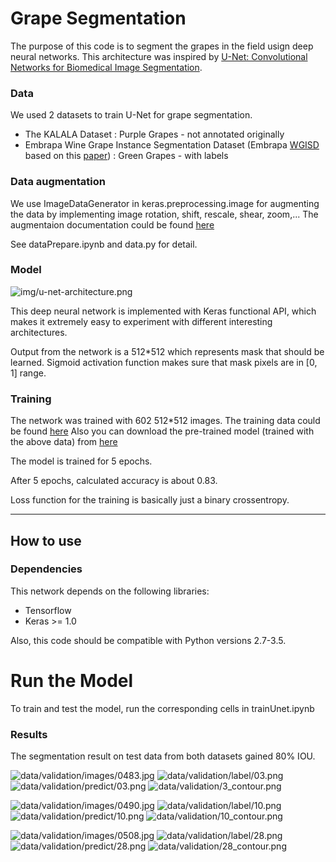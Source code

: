 # Grape Segmentation

The purpose of this code is to segment the grapes in the field usign deep neural networks. This architecture was inspired by [U-Net: Convolutional Networks for Biomedical Image Segmentation](http://lmb.informatik.uni-freiburg.de/people/ronneber/u-net/).


### Data

We used 2 datasets to train U-Net for grape segmentation. 
- The KALALA Dataset  : Purple Grapes - not annotated originally
- Embrapa Wine Grape Instance Segmentation Dataset (Embrapa [WGISD](https://github.com/thsant/wgisd) based on this [paper](https://arxiv.org/abs/1907.11819)) : Green Grapes - with labels 

### Data augmentation

We use ImageDataGenerator in keras.preprocessing.image for augmenting the data by implementing image rotation, shift, rescale, shear, zoom,...
The augmentaion documentation could be found [here](https://keras.io/preprocessing/image/)

See dataPrepare.ipynb and data.py for detail.


### Model

![img/u-net-architecture.png](img/u-net-architecture.png)

This deep neural network is implemented with Keras functional API, which makes it extremely easy to experiment with different interesting architectures.

Output from the network is a 512*512 which represents mask that should be learned. Sigmoid activation function
makes sure that mask pixels are in \[0, 1\] range.

### Training

The network was trained with 602 512*512 images. The training data could be found [here](https://drive.google.com/drive/folders/1r3HPxAcmtHXD9vOMfSvwOsLLZmLlMhU3?usp=sharing)
Also you can download the pre-trained model (trained with the above data) from [here](https://drive.google.com/file/d/1dnvFk5oFDl2IKnEynlcQuBGEJiobj2RJ/view?usp=sharing)

The model is trained for 5 epochs.

After 5 epochs, calculated accuracy is about 0.83.

Loss function for the training is basically just a binary crossentropy.


---

## How to use

### Dependencies

This network depends on the following libraries:

* Tensorflow
* Keras >= 1.0

Also, this code should be compatible with Python versions 2.7-3.5.

# Run the Model

To train and test the model, run the corresponding cells in trainUnet.ipynb


### Results

The segmentation result on test data from both datasets gained 80% IOU.

![data/validation/images/0483.jpg](data/validation/images/0483.jpg)
![data/validation/label/03.png](data/validation/label/03.png)
![data/validation/predict/03.png](data/validation/predict/03.png)
![data/validation/3_contour.png](data/validation/3_contour.png)

![data/validation/images/0490.jpg](data/validation/images/0490.jpg)
![data/validation/label/10.png](data/validation/label/10.png)
![data/validation/predict/10.png](data/validation/predict/10.png)
![data/validation/10_contour.png](data/validation/10_contour.png)

![data/validation/images/0508.jpg](data/validation/images/0508.jpg)
![data/validation/label/28.png](data/validation/label/28.png)
![data/validation/predict/28.png](data/validation/predict/28.png)
![data/validation/28_contour.png](data/validation/28_contour.png)
